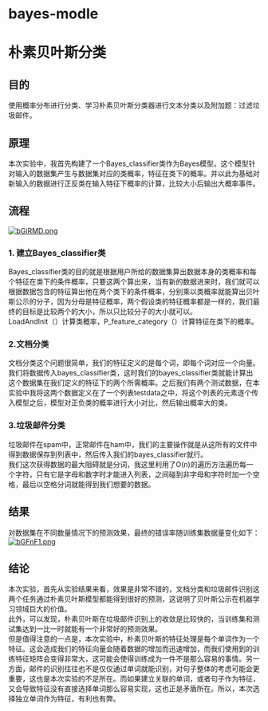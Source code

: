 # bayes-modle
# 朴素贝叶斯分类
## 目的
使用概率分布进行分类、学习朴素贝叶斯分类器进行文本分类以及附加题：过滤垃圾邮件。
## 原理
本次实验中，我首先构建了一个Bayes_classifier类作为Bayes模型。这个模型针对输入的数据集产生与数据集对应的类概率，特征在类下的概率。并以此为基础对新输入的数据进行正反类在输入特征下概率的计算，比较大小后输出大概率事件。  
## 流程
[![bGiRMD.png](https://s4.ax1x.com/2022/03/02/bGiRMD.png)](https://imgtu.com/i/bGiRMD)  
### 1. 建立Bayes_classifier类
Bayes_classifier类的目的就是根据用户所给的数据集算出数据本身的类概率和每个特征在类下的条件概率，只要这两个算出来，当有新的数据进来时，我们就可以根据数据包含的特征算出他在两个类下的条件概率，分别乘以类概率就能算出贝叶斯公示的分子，因为分母是特征概率，两个假设类的特征概率都是一样的，我们最终的目标是比较两个的大小，所以只比较分子的大小就可以。  
LoadAndInit（）计算类概率，P_feature_category（）计算特征在类下的概率。
### 2.文档分类
文档分类这个问题很简单，我们的特征定义的是每个词，即每个词对应一个向量。我们将数据传入bayes_classifier类，这时我们的bayes_classifier类就能计算出这个数据集在我们定义的特征下的两个所需概率。之后我们有两个测试数据，在本实验中我将这两个数据定义在了一个列表testdata之中，将这个列表的元素逐个传入模型之后，模型对正负类的概率进行大小对比，然后输出概率大的类。  
### 3.垃圾邮件分类
垃圾邮件在spam中，正常邮件在ham中，我们的主要操作就是从这所有的文件中得到数据保存到列表中，然后传入我们的bayes_classifier就行。   
我们这次获得数据的最大阻碍就是分词，我这里利用了O(n)的遍历方法遍历每一个字符，只有它是字母和数字时才能进入列表，之间碰到非字母和字符时加一个空格，最后以空格分词就能得到我们想要的数据。  
## 结果
对数据集在不同数量情况下的预测效果，最终的错误率随训练集数据量变化如下：  
[![bGFnF1.png](https://s4.ax1x.com/2022/03/02/bGFnF1.png)](https://imgtu.com/i/bGFnF1)
## 结论
本次实验，首先从实验结果来看，效果是非常不错的，文档分类和垃圾邮件识别这两个任务通过朴素贝叶斯模型都能得到很好的预测，这说明了贝叶斯公示在机器学习领域巨大的价值。  
此外，可以发现，朴素贝叶斯在垃圾邮件识别上的收敛是比较快的，当训练集和测试集达到一比一时就能有一个非常好的预测效果。  
但是值得注意的一点是，本次实验中，朴素贝叶斯的特征处理是每个单词作为一个特征。这会造成我们的特征向量会随着数据的增加而迅速增加，而我们使用到的训练特征矩阵会变得非常大，这可能会使得训练成为一件不是那么容易的事情。另一方面，邮件的识别往往也不是仅仅通过单词就能识别，对句子整体的考虑可能会更重要，这也是本次实验的不足所在。而如果建立关联的单词，或者句子作为特征，又会导致特征没有直接选择单词那么容易实现，这也正是矛盾所在。所以，本次选择独立单词作为特征，有利也有弊。
